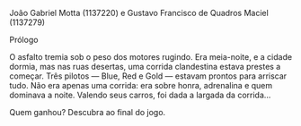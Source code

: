 João Gabriel Motta (1137220) e Gustavo Francisco de Quadros Maciel (1137279)

Prólogo

O asfalto tremia sob o peso dos motores rugindo. Era meia-noite, e a cidade dormia, mas nas ruas desertas, uma corrida clandestina estava prestes a começar. Três pilotos — Blue, Red e Gold — estavam prontos para arriscar tudo. Não era apenas uma corrida: era sobre honra, adrenalina e quem dominava a noite. Valendo seus carros, foi dada a largada da corrida...

Quem ganhou? Descubra ao final do jogo.

